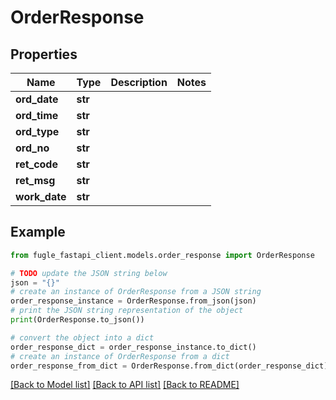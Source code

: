 # OrderResponse


## Properties

Name | Type | Description | Notes
------------ | ------------- | ------------- | -------------
**ord_date** | **str** |  | 
**ord_time** | **str** |  | 
**ord_type** | **str** |  | 
**ord_no** | **str** |  | 
**ret_code** | **str** |  | 
**ret_msg** | **str** |  | 
**work_date** | **str** |  | 

## Example

```python
from fugle_fastapi_client.models.order_response import OrderResponse

# TODO update the JSON string below
json = "{}"
# create an instance of OrderResponse from a JSON string
order_response_instance = OrderResponse.from_json(json)
# print the JSON string representation of the object
print(OrderResponse.to_json())

# convert the object into a dict
order_response_dict = order_response_instance.to_dict()
# create an instance of OrderResponse from a dict
order_response_from_dict = OrderResponse.from_dict(order_response_dict)
```
[[Back to Model list]](../README.md#documentation-for-models) [[Back to API list]](../README.md#documentation-for-api-endpoints) [[Back to README]](../README.md)


